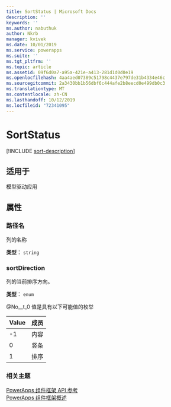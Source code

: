 ```yaml
---
title: SortStatus | Microsoft Docs
description: ''
keywords: ''
ms.author: nabuthuk
author: Nkrb
manager: kvivek
ms.date: 10/01/2019
ms.service: powerapps
ms.suite: ''
ms.tgt_pltfrm: ''
ms.topic: article
ms.assetid: 09f6d0a7-a95a-421e-a413-281d1d0d0e19
ms.openlocfilehash: 4aa4aed07389c51798c4437e797de31b4334e46c
ms.sourcegitcommit: 2a3430bb1b56dbf6c444afe2b8eecd0e499db0c3
ms.translationtype: MT
ms.contentlocale: zh-CN
ms.lasthandoff: 10/12/2019
ms.locfileid: "72341095"
---
```

# <a name="sortstatus"></a>SortStatus


[!INCLUDE [sort-description](includes/sortstatus-description.md)]

## <a name="available-for"></a>适用于 

模型驱动应用

## <a name="properties"></a>属性

### <a name="name"></a>路径名

列的名称

**类型**： `string`

### <a name="sortdirection"></a>sortDirection

<!-- ColumnSortDirection  -->
列的当前排序方向。

**类型**： `enum`

@No__t_0 值是具有以下可能值的枚举

|Value|成员|
|--|--|
|-1|内容|
|0|竖条|
|1|排序|


### <a name="related-topics"></a>相关主题

[PowerApps 组件框架 API 参考](../reference/index.md)<br/>
[PowerApps 组件框架概述](../overview.md)